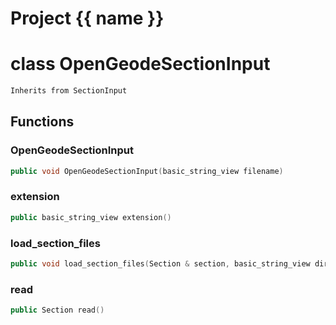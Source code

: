 <script setup>
import {useRoute} from 'vitepress'
const {path} = useRoute()
const tokens = path.split('/')
const words = tokens[2].split('-');
for (let i = 0; i < words.length; i++) {
    words[i] = words[i].charAt(0).toUpperCase() + words[i].slice(1);
    words[i] = words[i].replace('geode', 'Geode')
}
const name = words.join('-');
</script>
# Project {{ name }}

# class OpenGeodeSectionInput


```cpp
Inherits from SectionInput
```



## Functions

### OpenGeodeSectionInput

```cpp
public void OpenGeodeSectionInput(basic_string_view filename)
```


### extension

```cpp
public basic_string_view extension()
```


### load_section_files

```cpp
public void load_section_files(Section & section, basic_string_view directory)
```


### read

```cpp
public Section read()
```




